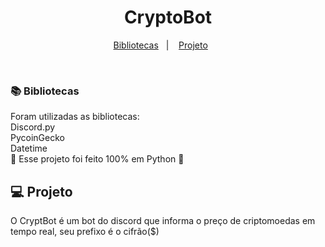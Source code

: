  <h1 align="center"><strong>CryptoBot</strong></h1>

<p align="center">
  <a href="#-Bibliotecas">Bibliotecas</a>&nbsp;&nbsp;&nbsp;|&nbsp;&nbsp;&nbsp;
  <a href="#-projeto">Projeto</a>&nbsp;&nbsp;&nbsp;&nbsp;&nbsp;&nbsp;
</p>


<br>

<h3> 📚 Bibliotecas</h3>
<p> Foram utilizadas as bibliotecas:<br>
  Discord.py<br>
  PycoinGecko<br>
  Datetime<br>
  🐍 Esse projeto foi feito 100% em Python 🐍 <p>



## 💻 Projeto

O CryptBot é um bot do discord que informa o preço de criptomoedas em tempo real, seu prefixo é o cifrão($)
